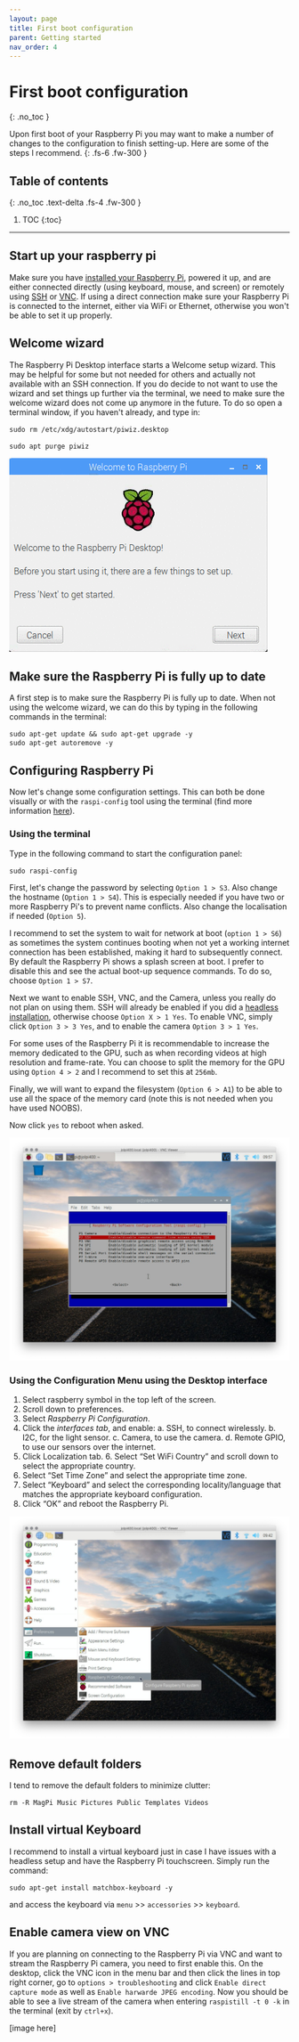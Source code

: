 ```yaml
---
layout: page
title: First boot configuration
parent: Getting started
nav_order: 4
---
```


# First boot configuration
{: .no_toc }

Upon first boot of your Raspberry Pi you may want to make a number of changes to the configuration to finish setting-up. Here are some of the steps I recommend.
{: .fs-6 .fw-300 }


## Table of contents
{: .no_toc .text-delta .fs-4 .fw-300 }

1. TOC
{:toc}
---

## Start up your raspberry pi
Make sure you have  [installed your Raspberry Pi](http://), powered it up, and are either connected directly (using keyboard, mouse, and screen) or remotely using [SSH](http://) or [VNC](http://). If using a direct connection make sure your Raspberry Pi is connected to the internet, either via WiFi or Ethernet, otherwise you won't be able to set it up properly.

## Welcome wizard
The Raspberry Pi Desktop interface starts a Welcome setup wizard. This may be helpful for some but not needed for others and actually not available with an SSH connection. If you do decide to not want to use the wizard and set things up further via the terminal, we need to make sure the welcome wizard does not come up anymore in the future. To do so open a terminal window, if you haven't already, and type in:

```
sudo rm /etc/xdg/autostart/piwiz.desktop
```

```
sudo apt purge piwiz
```

[![Welcome Wizard](/assets/images/piwiz.gif?style=centerimgmed)](/assets/images/piwiz.gif)

## Make sure the Raspberry Pi is fully up to date
A first step is to make sure the Raspberry Pi is fully up to date. When not using the welcome wizard, we can do this by typing in the following commands in the terminal:

```
sudo apt-get update && sudo apt-get upgrade -y
sudo apt-get autoremove -y
```

## Configuring Raspberry Pi
Now let's change some configuration settings. This can both be done visually or with the `raspi-config` tool using the terminal (find more information [here](https://www.raspberrypi.org/documentation/configuration/raspi-config.md)).

### Using the terminal
Type in the following command to start the configuration panel:

```
sudo raspi-config
```

First, let's change the password by selecting `Option 1 > S3`. Also change the hostname (`Option 1 > S4`). This is especially needed if you have two or more Raspberry Pi's to prevent name conflicts. Also change the localisation if needed (`Option 5`).

I recommend to set the system to wait for network at boot (`option 1 > S6`) as sometimes the system continues booting when not yet a working internet connection has been established, making it hard to subsequently connect. By default the Raspberry Pi shows a splash screen at boot. I prefer to disable this and see the actual boot-up sequence commands. To do so, choose `Option 1 > S7`.

Next we want to enable SSH, VNC, and the Camera, unless you really do not plan on using them. SSH will already be enabled if you did a [headless installation](http://), otherwise choose `Option X > 1 Yes`. To enable VNC, simply click `Option 3 > 3 Yes`, and to enable the camera `Option 3 > 1 Yes`.

For some uses of the Raspberry Pi it is recommendable to increase the memory dedicated to the GPU, such as when recording videos at high resolution and frame-rate. You can choose to split the memory for the GPU using `Option 4 > 2` and I recommend to set this at `256mb`.

Finally, we will want to expand the filesystem (`Option 6 > A1`) to be able to use all the space of the memory card (note this is not needed when you have used NOOBS).

Now click `yes` to reboot when asked.

[![SSH terminal configuration](/assets/images/terminal-ssh-configuration.png?style=centerimgmed)](/assets/images/terminal-ssh-configuration.png)

### Using the Configuration Menu using the Desktop interface
 1. Select raspberry symbol in the top left of the screen.
 2. Scroll down to preferences.
 3. Select *Raspberry Pi Configuration*.
 4. Click the *interfaces tab*, and enable: a. SSH, to connect wirelessly. b. I2C, for the light sensor. c. Camera, to use the camera. d. Remote GPIO, to use our sensors over the internet.
5. Click Localization tab. 6. Select “Set WiFi Country” and scroll down to select the appropriate country.
7. Select “Set Time Zone” and select the appropriate time zone.
8. Select “Keyboard” and select the corresponding locality/language that matches the appropriate keyboard configuration.
9. Click “OK” and reboot the Raspberry Pi.

[![Desktop Configuration](/assets/images/desktop-configuration.png?style=centerimgmed)](/assets/images/desktop-configuration.png)

## Remove default folders
I tend to remove the default folders to minimize clutter:

```
rm -R MagPi Music Pictures Public Templates Videos
```

## Install virtual Keyboard
I recommend to install a virtual keyboard just in case I have issues with a headless setup and have the Raspberry Pi touchscreen. Simply run the command:

```
sudo apt-get install matchbox-keyboard -y
```

and access the keyboard via `menu` >> `accessories` >> `keyboard`.

## Enable camera view on VNC
If you are planning on connecting to the Raspberry Pi via VNC and want to stream the Raspberry Pi camera, you need to first enable this. On the desktop, click the VNC icon in the menu bar and then click the lines in top right corner, go to `options > troubleshooting` and click `Enable direct capture mode` as well as `Enable harwarde JPEG encoding`. Now you should be able to see a live stream of the camera when entering `raspistill -t 0 -k` in the terminal (exit by `ctrl+x`).

[image here]

